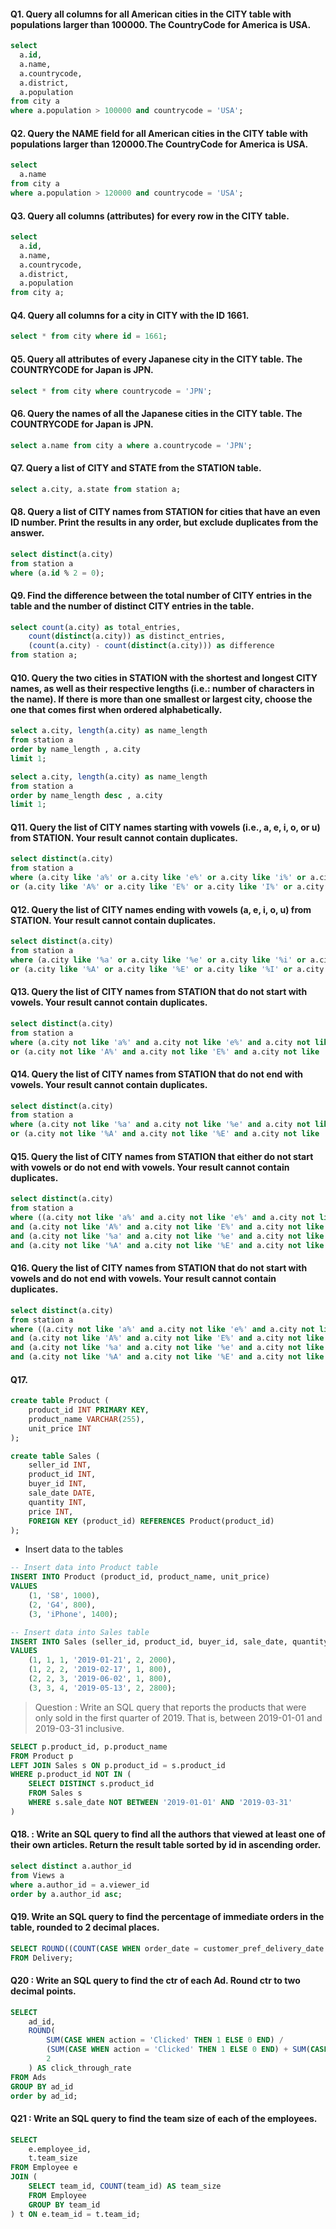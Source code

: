 
#### Q1. Query all columns for all American cities in the CITY table with populations larger than 100000. The CountryCode for America is USA.
```sql
select          
  a.id,
  a.name,
  a.countrycode,
  a.district,
  a.population
from city a
where a.population > 100000 and countrycode = 'USA';
```

#### Q2. Query the NAME field for all American cities in the CITY table with populations larger than 120000.The CountryCode for America is USA.
```sql
select 
  a.name
from city a
where a.population > 120000 and countrycode = 'USA';
```

#### Q3. Query all columns (attributes) for every row in the CITY table.
```sql
select 
  a.id,
  a.name,
  a.countrycode,
  a.district,
  a.population
from city a;
```

#### Q4. Query all columns for a city in CITY with the ID 1661.
```sql
select * from city where id = 1661;
```

#### Q5. Query all attributes of every Japanese city in the CITY table. The COUNTRYCODE for Japan is JPN.
```sql
select * from city where countrycode = 'JPN';
```

#### Q6. Query the names of all the Japanese cities in the CITY table. The COUNTRYCODE for Japan is JPN.
```sql
select a.name from city a where a.countrycode = 'JPN';
```

#### Q7. Query a list of CITY and STATE from the STATION table.
```sql
select a.city, a.state from station a;
```

#### Q8. Query a list of CITY names from STATION for cities that have an even ID number. Print the results in any order, but exclude duplicates from the answer.
```sql
select distinct(a.city)
from station a
where (a.id % 2 = 0);
```

#### Q9. Find the difference between the total number of CITY entries in the table and the number of distinct CITY entries in the table.
```sql
select count(a.city) as total_entries,
    count(distinct(a.city)) as distinct_entries,
    (count(a.city) - count(distinct(a.city))) as difference
from station a;
```

#### Q10. Query the two cities in STATION with the shortest and longest CITY names, as well as their respective lengths (i.e.: number of characters in the name). If there is more than one smallest or largest city, choose the one that comes first when ordered alphabetically.
```sql
select a.city, length(a.city) as name_length
from station a
order by name_length , a.city 
limit 1;

select a.city, length(a.city) as name_length
from station a
order by name_length desc , a.city 
limit 1;
```

#### Q11. Query the list of CITY names starting with vowels (i.e., a, e, i, o, or u) from STATION. Your result cannot contain duplicates.
```sql
select distinct(a.city)
from station a
where (a.city like 'a%' or a.city like 'e%' or a.city like 'i%' or a.city like 'o%' or a.city like 'u%')
or (a.city like 'A%' or a.city like 'E%' or a.city like 'I%' or a.city like 'O%' or a.city like 'U%');
```

#### Q12. Query the list of CITY names ending with vowels (a, e, i, o, u) from STATION. Your result cannot contain duplicates.
```sql
select distinct(a.city)
from station a
where (a.city like '%a' or a.city like '%e' or a.city like '%i' or a.city like '%o' or a.city like '%u')
or (a.city like '%A' or a.city like '%E' or a.city like '%I' or a.city like '%O' or a.city like '%U');
```

#### Q13. Query the list of CITY names from STATION that do not start with vowels. Your result cannot contain duplicates.
```sql
select distinct(a.city)
from station a
where (a.city not like 'a%' and a.city not like 'e%' and a.city not like 'i%' and a.city not like 'o%' and a.city not like 'u%')
or (a.city not like 'A%' and a.city not like 'E%' and a.city not like 'I%' and a.city not like 'O%' and a.city not like 'U%');
```

#### Q14. Query the list of CITY names from STATION that do not end with vowels. Your result cannot contain duplicates.
```sql
select distinct(a.city)
from station a
where (a.city not like '%a' and a.city not like '%e' and a.city not like '%i' and a.city not like '%o' and a.city not like '%u')
or (a.city not like '%A' and a.city not like '%E' and a.city not like '%I' and a.city not like '%O' and a.city not like '%U');
```

#### Q15. Query the list of CITY names from STATION that either do not start with vowels or do not end with vowels. Your result cannot contain duplicates.
```sql
select distinct(a.city)
from station a
where ((a.city not like 'a%' and a.city not like 'e%' and a.city not like 'i%' and a.city not like 'o%' and a.city not like 'u%')
and (a.city not like 'A%' and a.city not like 'E%' and a.city not like 'I%' and a.city not like 'O%' and a.city not like 'U%')
and (a.city not like '%a' and a.city not like '%e' and a.city not like '%i' and a.city not like '%o' and a.city not like '%u')
and (a.city not like '%A' and a.city not like '%E' and a.city not like '%I' and a.city not like '%O' and a.city not like '%U'));
```

#### Q16. Query the list of CITY names from STATION that do not start with vowels and do not end with vowels. Your result cannot contain duplicates.
```sql
select distinct(a.city)
from station a
where ((a.city not like 'a%' and a.city not like 'e%' and a.city not like 'i%' and a.city not like 'o%' and a.city not like 'u%')
and (a.city not like 'A%' and a.city not like 'E%' and a.city not like 'I%' and a.city not like 'O%' and a.city not like 'U%')
and (a.city not like '%a' and a.city not like '%e' and a.city not like '%i' and a.city not like '%o' and a.city not like '%u')
and (a.city not like '%A' and a.city not like '%E' and a.city not like '%I' and a.city not like '%O' and a.city not like '%U'));
```
#### Q17.
```sql
create table Product (
    product_id INT PRIMARY KEY,
    product_name VARCHAR(255),
    unit_price INT
);

create table Sales (
    seller_id INT,
    product_id INT,
    buyer_id INT,
    sale_date DATE,
    quantity INT,
    price INT,
    FOREIGN KEY (product_id) REFERENCES Product(product_id)
);
```
* Insert data to the tables
```sql
-- Insert data into Product table
INSERT INTO Product (product_id, product_name, unit_price)
VALUES
    (1, 'S8', 1000),
    (2, 'G4', 800),
    (3, 'iPhone', 1400);

-- Insert data into Sales table
INSERT INTO Sales (seller_id, product_id, buyer_id, sale_date, quantity, price)
VALUES
    (1, 1, 1, '2019-01-21', 2, 2000),
    (1, 2, 2, '2019-02-17', 1, 800),
    (2, 2, 3, '2019-06-02', 1, 800),
    (3, 3, 4, '2019-05-13', 2, 2800);
```
> Question : Write an SQL query that reports the products that were only sold in the first quarter of 2019. That is,
between 2019-01-01 and 2019-03-31 inclusive.
```sql
SELECT p.product_id, p.product_name
FROM Product p
LEFT JOIN Sales s ON p.product_id = s.product_id
WHERE p.product_id NOT IN (
    SELECT DISTINCT s.product_id
    FROM Sales s
    WHERE s.sale_date NOT BETWEEN '2019-01-01' AND '2019-03-31'
)
```

#### Q18. :  Write an SQL query to find all the authors that viewed at least one of their own articles. Return the result table sorted by id in ascending order.
```sql
select distinct a.author_id
from Views a
where a.author_id = a.viewer_id
order by a.author_id asc;
```

#### Q19. Write an SQL query to find the percentage of immediate orders in the table, rounded to 2 decimal places.
```sql
SELECT ROUND((COUNT(CASE WHEN order_date = customer_pref_delivery_date THEN 1 END) / COUNT(*)) * 100, 2) AS immediate_percentage
FROM Delivery;
```
#### Q20 : Write an SQL query to find the ctr of each Ad. Round ctr to two decimal points.
```sql
SELECT
    ad_id,
    ROUND(
        SUM(CASE WHEN action = 'Clicked' THEN 1 ELSE 0 END) /
        (SUM(CASE WHEN action = 'Clicked' THEN 1 ELSE 0 END) + SUM(CASE WHEN action = 'Viewed' THEN 1 ELSE 0 END) )* 100,
        2
    ) AS click_through_rate
FROM Ads
GROUP BY ad_id
order by ad_id;
```

#### Q21 : Write an SQL query to find the team size of each of the employees.
```sql
SELECT
    e.employee_id,
    t.team_size
FROM Employee e
JOIN (
    SELECT team_id, COUNT(team_id) AS team_size
    FROM Employee
    GROUP BY team_id
) t ON e.team_id = t.team_id;
```
